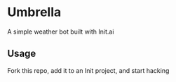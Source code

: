 # Umbrella
A simple weather bot built with Init.ai

## Usage
Fork this repo, add it to an Init project, and start hacking
